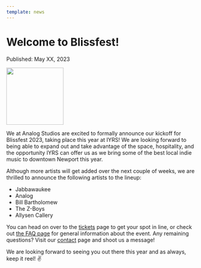 ```yaml
---
template: news
---
```


# Welcome to Blissfest!

<span class="publish-date">Published: May XX, 2023</span>

<img
  src="/assets/images/blissfest-icon-sm.webp"
  width="150"
  height="150"
  class="hero"
/>

We at Analog Studios are excited to formally announce our kickoff for Blissfest 2023, taking place this year at IYRS!  We are looking forward to being able to expand out and take advantage of the space, hospitality, and the opportunity IYRS can offer us as we bring some of the best local indie music to downtown Newport this year.

Although more artists will get added over the next couple of weeks, we are thrilled to announce the following artists to the lineup:

- Jabbawaukee
- Analog
- Bill Bartholomew
- The Z-Boys
- Allysen Callery

You can head on over to the [tickets](/tickets/) page to get your spot in line, or check out [the FAQ page](/faq/) for general information about the event.  Any remaining questions?  Visit our [contact](/contact/) page and shoot us a message!

We are looking forward to seeing you out there this year and as always, keep it reel! ✌️